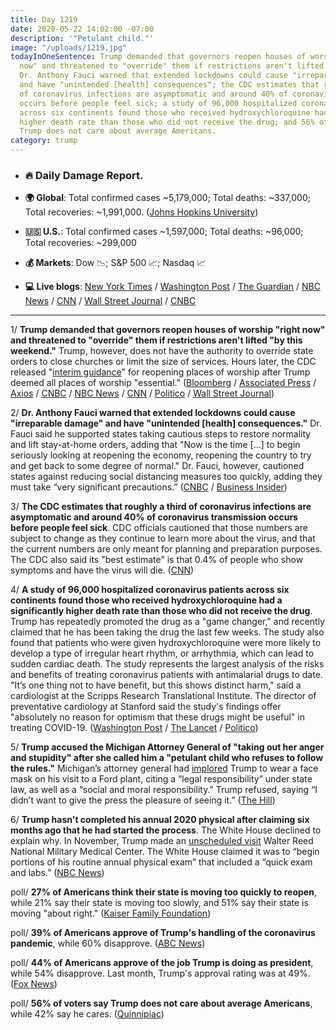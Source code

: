 ```yaml
---
title: Day 1219
date: 2020-05-22 14:02:00 -07:00
description: '"Petulant child."'
image: "/uploads/1219.jpg"
todayInOneSentence: Trump demanded that governors reopen houses of worship "right
  now" and threatened to "override" them if restrictions aren't lifted "by this weekend";
  Dr. Anthony Fauci warned that extended lockdowns could cause "irreparable damage"
  and have "unintended [health] consequences"; the CDC estimates that roughly a third
  of coronavirus infections are asymptomatic and around 40% of coronavirus transmission
  occurs before people feel sick; a study of 96,000 hospitalized coronavirus patients
  across six continents found those who received hydroxychloroquine had a significantly
  higher death rate than those who did not receive the drug; and 56% of voters say
  Trump does not care about average Americans.
category: trump
---
```


* ### 🔥 Daily Damage Report.

* **🌍 Global**: Total confirmed cases \~5,179,000; Total deaths: \~337,000; Total recoveries: \~1,991,000. ([Johns Hopkins University](https://coronavirus.jhu.edu/map.html))

* **🇺🇸 U.S.**: Total confirmed cases \~1,597,000; Total deaths: \~96,000; Total recoveries: \~299,000

* **💰 Markets**: Dow 📉; S&P 500 📈; Nasdaq 📈

* **💻 Live blogs**: [New York Times](https://www.nytimes.com/2020/05/22/us/coronavirus-live-tracker.html?action=click&module=Spotlight&pgtype=Homepage) / [Washington Post](https://www.washingtonpost.com/nation/2020/05/22/coronavirus-update-us/) / [The Guardian](https://www.theguardian.com/world/live/2020/may/22/coronavirus-us-live-trump-holiday-weekend-latest-news-updates) / [NBC News](https://www.nbcnews.com/health/health-news/live-blog/2020-05-22-coronavirus-news-n1212671) / [CNN](https://www.cnn.com/us/live-news/us-coronavirus-update-05-22-20/index.html) / [Wall Street Journal](https://www.wsj.com/livecoverage/latest-updates/coronavirus?mod=theme_coronavirus-ribbon) / [CNBC](https://www.cnbc.com/2020/05/22/coronavirus-live-updates.html)

---

1/ **Trump demanded that governors reopen houses of worship "right now" and threatened to "override" them if restrictions aren't lifted "by this weekend."** Trump, however, does not have the authority to override state orders to close churches or limit the size of services. Hours later, the CDC released "[interim guidance](https://www.cdc.gov/coronavirus/2019-ncov/php/faith-based.html)" for reopening places of worship after Trump deemed all places of worship "essential." ([Bloomberg](https://www.bloomberg.com/news/articles/2020-05-22/trump-orders-churches-re-opened-and-says-he-ll-override-states?sref=MIBMEEoj) / [Associated Press](https://apnews.com/92a389588798ef5fec4a722d6d073955) / [Axios](https://www.axios.com/trump-cdc-guidelines-church-reopenings-coronavirus-667a6f2c-8117-467d-b360-6b73894c0d44.html) / [CNBC](https://www.cnbc.com/2020/05/22/trump-slams-governors-demands-they-open-houses-of-worship-right-now.html) / [NBC News](https://www.nbcnews.com/politics/white-house/white-house-guidelines-places-worship-include-face-coverings-avoiding-shared-n1213106) / [CNN](https://www.cnn.com/2020/05/22/politics/religious-gatherings-cdc-coronavirus/index.html) / [Politico](https://www.politico.com/news/2020/05/22/trump-churches-essential-coronavirus-274763) / [Wall Street Journal](https://www.wsj.com/articles/trump-calls-places-of-worship-essential-11590172336?mod=hp_lead_pos1))

2/ **Dr. Anthony Fauci warned that extended lockdowns could cause "irreparable damage" and have "unintended \[health\] consequences."** Dr. Fauci said he supported states taking cautious steps to restore normality and lift stay-at-home orders, adding that "Now is the time \[...\] to begin seriously looking at reopening the economy, reopening the country to try and get back to some degree of normal." Dr. Fauci, however, cautioned states against reducing social distancing measures too quickly, adding they must take “very significant precautions.” ([CNBC](https://www.cnbc.com/2020/05/22/dr-anthony-fauci-says-staying-closed-for-too-long-could-cause-irreparable-damage.html) / [Business Insider](https://www.businessinsider.com/anthony-fauci-irreparable-damage-stay-at-home-too-long-2020-5))

3/ **The CDC estimates that roughly a third of coronavirus infections are asymptomatic and around 40% of coronavirus transmission occurs before people feel sick**. CDC officials cautioned that those numbers are subject to change as they continue to learn more about the virus, and that the current numbers are only meant for planning and preparation purposes. The CDC also said its "best estimate" is that 0.4% of people who show symptoms and have the virus will die. ([CNN](https://www.cnn.com/2020/05/22/health/cdc-coronavirus-estimates-symptoms-deaths/index.html))

4/ **A study of 96,000 hospitalized coronavirus patients across six continents found those who received hydroxychloroquine had a significantly higher death rate than those who did not receive the drug**. Trump has repeatedly promoted the drug as a "game changer," and recently claimed that he has been taking the drug the last few weeks. The study also found that patients who were given hydroxychloroquine were more likely to develop a type of irregular heart rhythm, or arrhythmia, which can lead to sudden cardiac death. The study represents the largest analysis of the risks and benefits of treating coronavirus patients with antimalarial drugs to date. "It’s one thing not to have benefit, but this shows distinct harm," said a cardiologist at the Scripps Research Translational Institute. The director of preventative cardiology at Stanford said the study's findings offer "absolutely no reason for optimism that these drugs might be useful" in treating COVID-19. ([Washington Post](https://www.washingtonpost.com/health/2020/05/22/hydroxychloroquine-coronavirus-study) / [The Lancet](https://www.thelancet.com/journals/lancet/article/PIIS0140-6736(20)31180-6/fulltext) / [Politico](https://www.politico.com/news/2020/05/22/hydroxychloroquine-chloroquine-coronavirus-study-274668))

5/ **Trump accused the Michigan Attorney General of "taking out her anger and stupidity" after she called him a "petulant child who refuses to follow the rules."** Michigan’s attorney general had [implored](https://whatthefuckjusthappenedtoday.com/2020/05/21/day-1218/#5-trump-refused-to-wear-a-mask-while) Trump to wear a face mask on his visit to a Ford plant, citing a “legal responsibility” under state law, as well as a “social and moral responsibility." Trump refused, saying “I didn’t want to give the press the pleasure of seeing it.” ([The Hill](https://thehill.com/homenews/administration/499108-trump-fires-back-at-michigan-ag-after-she-calls-him-petulant-child))

6/ **Trump hasn't completed his annual 2020 physical after claiming six months ago that he had started the process**. The White House declined to explain why. In November, Trump made an [unscheduled visit](https://whatthefuckjusthappenedtoday.com/2019/11/18/day-1033/#8-trump-made-an-unscheduled-visit-wa) Walter Reed National Military Medical Center. The White House claimed it was to “begin portions of his routine annual physical exam” that included a “quick exam and labs.” ([NBC News](https://www.nbcnews.com/politics/white-house/white-house-remains-mum-questions-about-trump-s-annual-physical-n1213266))

poll/ **27% of Americans think their state is moving too quickly to reopen**, while 21% say their state is moving too slowly, and 51% say their state is moving "about right." ([Kaiser Family Foundation](https://www.kff.org/coronavirus-covid-19/report/kff-health-tracking-poll-may-2020/))

poll/ **39% of Americans approve of Trump's handling of the coronavirus pandemic**, while 60% disapprove. ([ABC News](https://abcnews.go.com/Politics/black-americans-latinos-times-died-covid-19-poll/story?id=70794789))

poll/ **44% of Americans approve of the job Trump is doing as president**, while 54% disapprove. Last month, Trump's approval rating was at 49%. ([Fox News](https://static.foxnews.com/foxnews.com/content/uploads/2020/05/Fox_May-17-20-2020_Complete_National_Topline_May-21-Release.pdf))

poll/ **56% of voters say Trump does not care about average Americans**, while 42% say he cares. ([Quinnipiac](https://poll.qu.edu/national/release-detail?ReleaseID=3661))